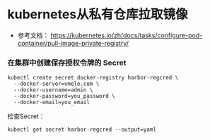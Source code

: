 # kubernetes从私有仓库拉取镜像

- 参考文档： <https://kubernetes.io/zh/docs/tasks/configure-pod-container/pull-image-private-registry/>

### 在集群中创建保存授权令牌的 Secret

```
kubectl create secret docker-registry harbor-regcred \
  --docker-server=vmele.com \
  --docker-username=admin \
  --docker-password=you_password \
  --docker-email=you_email
```

检查Secret：
```
kubectl get secret harbor-regcred --output=yaml
```
